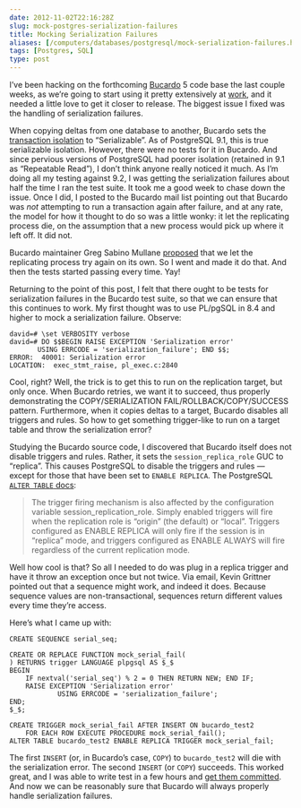 ```yaml
--- 
date: 2012-11-02T22:16:28Z
slug: mock-postgres-serialization-failures
title: Mocking Serialization Failures
aliases: [/computers/databases/postgresql/mock-serialization-failures.html]
tags: [Postgres, SQL]
type: post
---
```


I’ve been hacking on the forthcoming [Bucardo] 5 code base the last couple
weeks, as we’re going to start using it pretty extensively at [work], and it
needed a little love to get it closer to release. The biggest issue I fixed was
the handling of serialization failures.

When copying deltas from one database to another, Bucardo sets the [transaction
isolation] to “Serializable”. As of PostgreSQL 9.1, this is true serializable
isolation. However, there were no tests for it in Bucardo. And since pervious
versions of PostgreSQL had poorer isolation (retained in 9.1 as “Repeatable
Read”), I don’t think anyone really noticed it much. As I’m doing all my testing
against 9.2, I was getting the serialization failures about half the time I ran
the test suite. It took me a good week to chase down the issue. Once I did, I
posted to the Bucardo mail list pointing out that Bucardo was *not* attempting
to run a transaction again after failure, and at any rate, the model for how it
thought to do so was a little wonky: it let the replicating process die, on the
assumption that a new process would pick up where it left off. It did not.

Bucardo maintainer Greg Sabino Mullane [proposed] that we let the replicating
process try again on its own. So I went and made it do that. And then the tests
started passing every time. Yay!

Returning to the point of this post, I felt that there ought to be tests for
serialization failures in the Bucardo test suite, so that we can ensure that
this continues to work. My first thought was to use PL/pgSQL in 8.4 and higher
to mock a serialization failure. Observe:

    david=# \set VERBOSITY verbose
    david=# DO $$BEGIN RAISE EXCEPTION 'Serialization error'
           USING ERRCODE = 'serialization_failure'; END $$;
    ERROR:  40001: Serialization error
    LOCATION:  exec_stmt_raise, pl_exec.c:2840

Cool, right? Well, the trick is to get this to run on the replication target,
but only once. When Bucardo retries, we want it to succeed, thus properly
demonstrating the COPY/SERIALIZATION FAIL/ROLLBACK/COPY/SUCCESS pattern.
Furthermore, when it copies deltas to a target, Bucardo disables all triggers
and rules. So how to get something trigger-like to run on a target table and
throw the serialization error?

Studying the Bucardo source code, I discovered that Bucardo itself does not
disable triggers and rules. Rather, it sets the `session_replica_role` GUC to
“replica”. This causes PostgreSQL to disable the triggers and rules — except for
those that have been set to `ENABLE REPLICA`. The PostgreSQL [`ALTER TABLE`
docs][]:

> The trigger firing mechanism is also affected by the configuration variable
> session\_replication\_role. Simply enabled triggers will fire when the
> replication role is “origin” (the default) or “local”. Triggers configured as
> ENABLE REPLICA will only fire if the session is in “replica” mode, and
> triggers configured as ENABLE ALWAYS will fire regardless of the current
> replication mode.

Well how cool is that? So all I needed to do was plug in a replica trigger and
have it throw an exception once but not twice. Via email, Kevin Grittner pointed
out that a sequence might work, and indeed it does. Because sequence values are
non-transactional, sequences return different values every time they’re access.

Here’s what I came up with:

``` plpgsql
CREATE SEQUENCE serial_seq;

CREATE OR REPLACE FUNCTION mock_serial_fail(
) RETURNS trigger LANGUAGE plpgsql AS $_$
BEGIN
    IF nextval('serial_seq') % 2 = 0 THEN RETURN NEW; END IF;
    RAISE EXCEPTION 'Serialization error'
            USING ERRCODE = 'serialization_failure';
END;
$_$;

CREATE TRIGGER mock_serial_fail AFTER INSERT ON bucardo_test2
    FOR EACH ROW EXECUTE PROCEDURE mock_serial_fail();
ALTER TABLE bucardo_test2 ENABLE REPLICA TRIGGER mock_serial_fail;
```

The first `INSERT` (or, in Bucardo’s case, `COPY`) to `bucardo_test2` will die
with the serialization error. The second `INSERT` (or `COPY`) succeeds. This
worked great, and I was able to write test in a few hours and [get them
committed]. And now we can be reasonably sure that Bucardo will always properly
handle serialization failures.

  [Bucardo]: http://bucardo.org/wiki/Bucardo
  [work]: http://iovation.com/
  [transaction isolation]: http://www.postgresql.org/docs/current/static/transaction-iso.html
  [proposed]: https://bucardo.org/pipermail/bucardo-general/2012-October/001616.html
  [`ALTER TABLE` docs]: http://www.postgresql.org/docs/9.2/static/sql-altertable.html
  [get them committed]: https://github.com/bucardo/bucardo/commit/3931056f15f3f6df9b089fd439c14ec38b66d841
